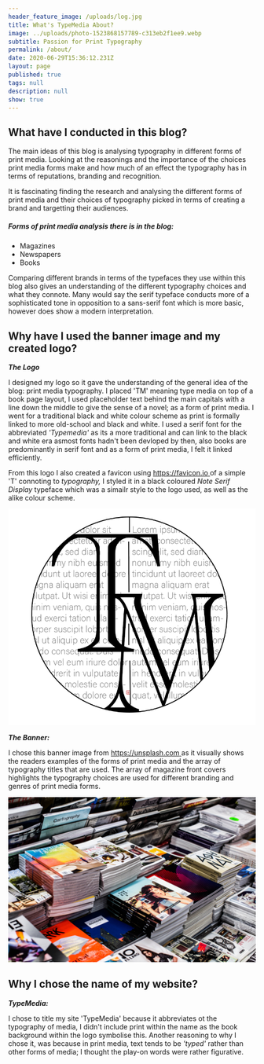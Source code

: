 ```yaml
---
header_feature_image: /uploads/log.jpg
title: What's TypeMedia About?
image: ../uploads/photo-1523868157789-c313eb2f1ee9.webp
subtitle: Passion for Print Typography
permalink: /about/
date: 2020-06-29T15:36:12.231Z
layout: page
published: true
tags: null
description: null
show: true
---
```

## What have I conducted in this blog?

The main ideas of this blog is analysing typography in different forms of print media. Looking at the reasonings and the importance of the choices print media forms make and how much of an effect the typography has in terms of reputations, branding and recognition. 

It is fascinating finding the research and analysing the different forms of print media and their choices of typography picked in terms of creating a brand and targetting their audiences. 

##### *Forms of print media analysis there is in the blog:*

* Magazines
* Newspapers
* Books

Comparing different brands in terms of the typefaces they use within this blog also gives an understanding of the different typography choices and what they connote. Many would say the serif typeface conducts more of a sophisticated tone in opposition to a sans-serif font which is more basic, however does show a modern interpretation.

## Why have I used the banner image and my created logo?

***The Logo***

I designed my logo so it gave the understanding of the general idea of the blog: print media typography. I placed 'TM' meaning type media on top of a book page layout, I used placeholder text behind the main capitals with a line down the middle to give the sense of a novel; as a form of print media. I went for a traditional black and white colour scheme as print is formally linked to more old-school and black and white. I used a serif font for the abbreviated *'Typemedia'* as its a more traditional and can link to the black and white era asmost fonts hadn't been devloped by then, also books are predominantly in serif font and as a form of print media, I felt it linked efficiently.

From this logo I also created a favicon using [](favicon.io)[https://favicon.io ](https://favicon.io)of a simple 'T' connoting to *typography,* I styled it in a black coloured *Note Serif Display* typeface which was a simailr style to the logo used, as well as the alike colour scheme.

![My logo which I designed via inDesign.](../uploads/screenshot-2021-10-04-at-12.28.32.png)

***The Banner:***

I chose this banner image from [https://unsplash.com ](https://unsplash.com)[](unsplash.com)as it visually shows the readers examples of the forms of print media and the array of typography titles that are used. The array of magazine front covers highlights the typography choices are used for different branding and genres of print media forms.

![The banner image I used to highlight different typography of print media forms.](../uploads/charisse-kenion-8zsmlyaaufg-unsplash.jpg)

## Why I chose the name of my website?

***TypeMedia:***

I chose to title my site 'TypeMedia' because it abbreviates ot the typography of media, I didn't include print within the name as the book background within the logo symbolise this. Another reasoning to why I chose it, was because in print media, text tends to be *'typed'* rather than other forms of media; I thought the play-on words were rather figurative.